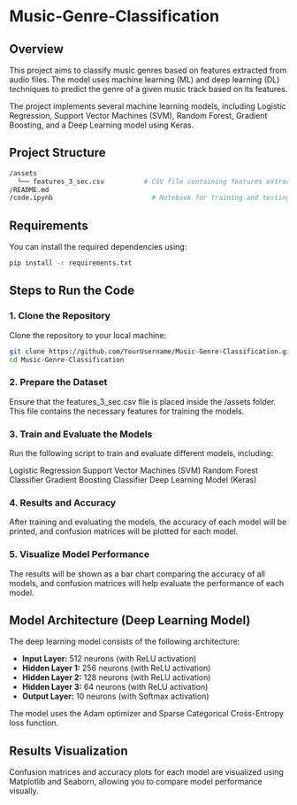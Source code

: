 # Music-Genre-Classification
## Overview
This project aims to classify music genres based on features extracted from audio files. The model uses machine learning (ML) and deep learning (DL) techniques to predict the genre of a given music track based on its features.

The project implements several machine learning models, including Logistic Regression, Support Vector Machines (SVM), Random Forest, Gradient Boosting, and a Deep Learning model using Keras.

## Project Structure
```bash
/assets
  └── features_3_sec.csv          # CSV file containing features extracted from music tracks
/README.md
/code.ipynb                         # Notebook for training and testing models
```

## Requirements
You can install the required dependencies using:
```bash
pip install -r requirements.txt
```

## Steps to Run the Code
### 1. Clone the Repository
Clone the repository to your local machine:

```bash
git clone https://github.com/YourUsername/Music-Genre-Classification.git
cd Music-Genre-Classification
```
### 2. Prepare the Dataset
Ensure that the features_3_sec.csv file is placed inside the /assets folder. This file contains the necessary features for training the models.

### 3. Train and Evaluate the Models
Run the following script to train and evaluate different models, including:

Logistic Regression
Support Vector Machines (SVM)
Random Forest Classifier
Gradient Boosting Classifier
Deep Learning Model (Keras)

### 4. Results and Accuracy
After training and evaluating the models, the accuracy of each model will be printed, and confusion matrices will be plotted for each model.

### 5. Visualize Model Performance
The results will be shown as a bar chart comparing the accuracy of all models, and confusion matrices will help evaluate the performance of each model.

## Model Architecture (Deep Learning Model)
The deep learning model consists of the following architecture:

- **Input Layer:** 512 neurons (with ReLU activation)
- **Hidden Layer 1:** 256 neurons (with ReLU activation)
- **Hidden Layer 2:** 128 neurons (with ReLU activation)
- **Hidden Layer 3:** 64 neurons (with ReLU activation)
- **Output Layer:** 10 neurons (with Softmax activation)

The model uses the Adam optimizer and Sparse Categorical Cross-Entropy loss function.

## Results Visualization

Confusion matrices and accuracy plots for each model are visualized using Matplotlib and Seaborn, allowing you to compare model performance visually.
